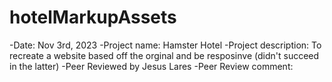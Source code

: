 # hotelMarkupAssets
-Date: Nov 3rd, 2023
-Project name: Hamster Hotel
-Project description: To recreate a website based off the orginal and be resposinve (didn't succeed in the latter)
-Peer Reviewed by Jesus Lares
-Peer Review comment:  
